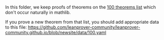 In this folder, we keep proofs of theorems on the [100 theorems list](https://www.cs.ru.nl/~freek/100/) which don't occur naturally in mathlib.


If you prove a new theorem from that list, you should add appropriate data to this file:
https://github.com/leanprover-community/leanprover-community.github.io/blob/newsite/data/100.yaml
